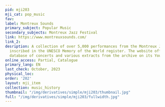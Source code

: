 ```yaml
---
pid: mji203
mji_cat: pop_music
fav: 
label: Montreux Sounds
primary_subject: Popular Music
secondary_subjects: Montreux Jazz Festival
link: https://www.montreuxsounds.com/
link_2: 
desription: A collection of over 5,000 performances from the Montreux Jazz Festival,
  inscribed in the UNESCO Memory of the World register. The website offers a complete
  database of concerts and various extracts from the archive on its YouTube page.
online_access: Partial, Catalogue
primary_lang: EN
last_check: October, 2023
physical_loc: 
order: '202'
layout: mji_item
collection: music_history
thumbnail: "/img/derivatives/simple/mji203/thumbnail.jpg"
full: "/img/derivatives/simple/mji203/fullwidth.jpg"
---
```

